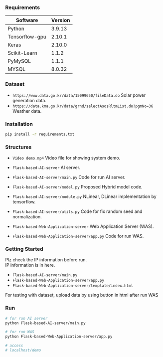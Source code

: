 ### Requirements

| Software      	| Version 	|
|---------------	|---------	|
| Python        	| 3.9.13  	|
| Tensorflow-gpu       	| 2.10.1  	|
| Keras 	| 2.10.0   	|
| Scikit-Learn        	| 1.1.2  	|
| PyMySQL        	| 1.1.1  	|
| MYSQL        	| 8.0.32  	|

### Dataset

- `https://www.data.go.kr/data/15099650/fileData.do` Solar power generation data.
- `https://data.kma.go.kr/data/grnd/selectAsosRltmList.do?pgmNo=36` Weather data.

### Installation

  ```sh
  pip install -r requirements.txt
  ```

### Structures

- `Video demo.mp4` Video file for showing system demo.

- `Flask-based-AI-server` AI server.
- `Flask-based-AI-server/main.py` Code for run AI server.
- `Flask-based-AI-server/model.py` Proposed Hybrid model code.
- `Flask-based-AI-server/module.py` NLinear, DLinear implementation by tensorflow.
- `Flask-based-AI-server/utils.py` Code for fix random seed and normalization.

- `Flask-based-Web-Application-server` Web Application Server (WAS).
- `Flask-based-Web-Application-server/app.py` Code for run WAS.

### Getting Started

Plz check the IP information before run.<br>
IP information is in here.

- `Flask-based-AI-server/main.py`
- `Flask-based-Web-Application-server/app.py`
- `Flask-based-Web-Application-server/template/index.html`

For testing with dataset, upload data by using button in html after run WAS

### Run

  ```sh
  # for run AI server
  python Flask-based-AI-server/main.py

  # for run WAS
  python Flask-based-Web-Application-server/app.py

  # access
  # localhost/demo
  ```